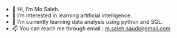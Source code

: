 - 👋 Hi, I’m Mo Saleh.
- 👀 I’m interested in learning artificial intelligence.
- 🌱 I’m currently learning data analysis using python and SQL.
- 📫 You can reach me through email : m.saleh.saudi@gmail.com

